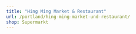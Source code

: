 ```yaml
---
title: "Hing Ming Market & Restaurant"
url: /portland/hing-ming-market-und-restaurant/
shop: Supermarkt
---
```

